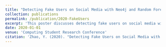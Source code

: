 ```yaml
---
title: "Detecting Fake Users on Social Media with Neo4j and Random Forest Classifier"
collection: publications
permalink: /publication/2020-FakeUsers
excerpt: 'This poster discusses detecting fake users on social media with Neo4j and Random Forest Classifier.'
date: 2020-01-01
venue: 'Computing Student Research Conference'
citation: 'Zhao, Y. (2020). "Detecting Fake Users on Social Media with Neo4j and Random Forest Classifier." <i>Computing Student Research Conference</i>, Queen’s University. (poster).'
---
```


